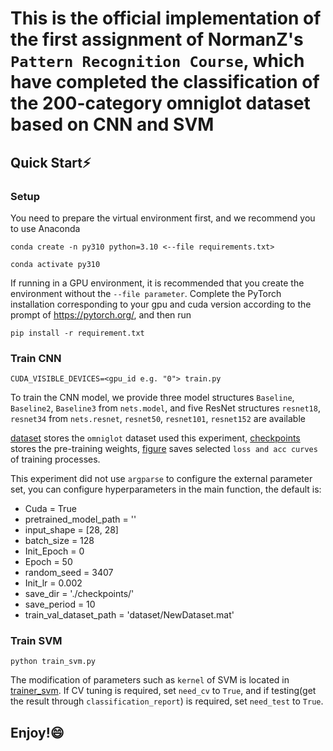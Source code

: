 # This is the official implementation of the first assignment of NormanZ's `Pattern Recognition Course`, which have completed the classification of the 200-category omniglot dataset based on CNN and SVM

## Quick Start⚡

### Setup

You need to prepare the virtual environment first, and we recommend you to use Anaconda

```shell script
conda create -n py310 python=3.10 <--file requirements.txt>

conda activate py310
```

If running in a GPU environment, it is recommended that you create the environment without the `--file parameter`. Complete the PyTorch installation corresponding to your gpu and cuda version according to the prompt of https://pytorch.org/, and then run

```shell script
pip install -r requirement.txt
```
### Train CNN

```shell script
CUDA_VISIBLE_DEVICES=<gpu_id e.g. "0"> train.py
```

To train the CNN model, we provide three model structures `Baseline`, `Baseline2`, `Baseline3` from `nets.model`, and five ResNet structures `resnet18`, `resnet34` from `nets.resnet`, `resnet50`, `resnet101`, `resnet152` are available


[dataset](./dataset/) stores the `omniglot` dataset used this experiment, [checkpoints](./checkpoints/) stores the pre-training weights, [figure](./figure/) saves selected `loss and acc curves` of training processes.

This experiment did not use `argparse` to configure the external parameter set, you can configure hyperparameters in the main function, the default is:

- Cuda = True
- pretrained_model_path  = ''
- input_shape = [28, 28]
- batch_size = 128
- Init_Epoch = 0
- Epoch = 50
- random_seed = 3407
- Init_lr = 0.002
- save_dir = './checkpoints/'
- save_period = 10
- train_val_dataset_path = 'dataset/NewDataset.mat'

### Train SVM

```shell script
python train_svm.py
```

The modification of parameters such as `kernel` of SVM is located in [trainer_svm](./utils/trainer_svm.py). If CV tuning is required, set `need_cv` to `True`, and if testing(get the result through `classification_report`) is required, set `need_test` to `True`.

## Enjoy!😄